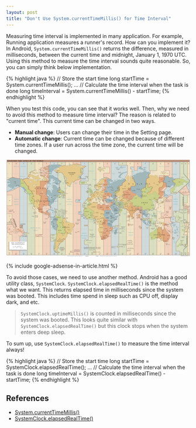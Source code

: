 ```yaml
---
layout: post
title: "Don't Use System.currentTimeMillis() for Time Interval"
---
```


Measuring time interval is implemented in many application. For example, Running application measures a runner's record. How can you implement it? In Android, `System.currentTimeMillis()` returns the difference, measured in milliseconds, between the current time and midnight, January 1, 1970 UTC. Using this method to measure the time interval sounds quite reasonable. So, you can simply think below implementation.



{% highlight java %}
// Store the start time
long startTime = System.currentTimeMillis();
...
// Calculate the time interval when the task is done
long timeInterval = System.currentTimeMillis() - startTime;
{% endhighlight %}

When you test this code, you can see that it works well. Then, why we need to avoid this method to measure time interval? The reason is related to "current time". This current time can be changed in two ways.

* **Manual change**: Users can change their time in the Setting page.
* **Automatic change**: Current time can be changed because of different time zones. If a user run across the time zone, the current time will be changed.

![TimeZone](/images/2017/03-01/timezone.png)

{% include google-adsense-in-article.html %}

To avoid those cases, we need to use another method. Android has a good utility class, `SystemClock`.  `SystemClock.elapsedRealTime()` is the method what we want. This returns elapsed time in milliseconds since the system was booted. This includes time spend in sleep such as CPU off, display dark, and etc.

> `SystemClock.uptimeMillis()` is counted in milliseconds since the system was booted. This looks quite similar with `SystemClock.elapsedRealTime()` but this clock stops when the system enters deep sleep.

To sum up, use `SystemClock.elapsedRealTime()` to measure the time interval always!

{% highlight java %}
// Store the start time
long startTime = SystemClock.elapsedRealTime();
...
// Calculate the time interval when the task is done
long timeInterval = SystemClock.elapsedRealTime() - startTime;
{% endhighlight %}

## References
* [System.currentTimeMillis()](https://developer.android.com/reference/java/lang/System.html#currentTimeMillis())
* [SystemClock.elapsedRealTime()](https://developer.android.com/reference/android/os/SystemClock.html#elapsedRealtime())
